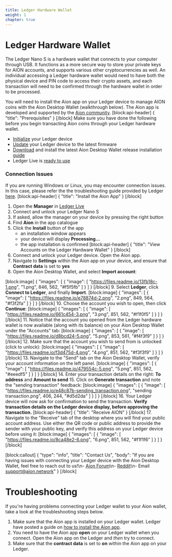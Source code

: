 ```yaml
---
title: Ledger Hardware Wallet
weight: 1
chapter: true
---
```


# Ledger Hardware Wallet

The Ledger Nano S is a hardware wallet that connects to your computer through USB. It functions as a more secure way to store your private keys for AION accounts, and supports various other cryptocurrencies as well. An individual accessing a Ledger hardware wallet would need to have both the physical device and PIN code to access their crypto assets, and each transaction will need to be confirmed through the hardware wallet in order to be processed.

You will need to install the Aion app on your Ledger device to manage AION coins with the Aion Desktop Wallet (walkthrough below). The Aion app is developed and supported by the [Aion community](https://aion.network/). 
[block:api-header]
{
  "title": "Prerequisites"
}
[/block]
Make sure you have done the following before you begin transacting Aion coins through your Ledger hardware wallet. 
- [Initialize](https://support.ledgerwallet.com/hc/en-us/articles/360000613793) your Ledger device 
- [Update](https://support.ledgerwallet.com/hc/en-us/articles/360002731113) your Ledger device to the latest firmware 
- [Download](https://github.com/aionnetwork/Desktop-Wallet/releases/tag/1.1.0) and install the latest Aion Desktop Wallet release installation [guide ](page:create-an-aion-wallet)
- Ledger Live is [ready to use](https://support.ledgerwallet.com/hc/en-us/articles/360006395233) 

### Connection Issues

If you are running Windows or Linux, you may encounter connection issues. In this case, please refer the the troubleshooting guide provided by Ledger [here](https://support.ledgerwallet.com/hc/en-us/articles/115005165269-Fix-connection-issues).
[block:api-header]
{
  "title": "Install the Aion App"
}
[/block]
1. Open the **Manager** in [Ledger Live](https://www.ledger.com/pages/ledger-live) 
2. Connect and unlock your Ledger Nano S 
3. If asked, allow the manager on your device by pressing the right button 
4. Find **Aion** in the app catalogue
5. Click the **Install** button of the app 
    - an installation window appears 
    - your device will display **Processing...** 
    - the app installation is confirmed 
[block:api-header]
{
  "title": "View Accounts on the Ledger Hardware Wallet"
}
[/block]
6. Connect and unlock your Ledger device. Open the Aion app.
7. Navigate to **Settings** within the Aion app on your device, and ensure that **Contract data** is set to **yes**
8. Open the Aion Desktop Wallet, and select **Import account**: 

[block:image]
{
  "images": [
    {
      "image": [
        "https://files.readme.io/13fb18c-1.png",
        "1.png",
        846,
        562,
        "#f5f5fb"
      ]
    }
  ]
}
[/block]
9. Select **Ledger**, click **Connect to Ledger**, and finally **Import**.
[block:image]
{
  "images": [
    {
      "image": [
        "https://files.readme.io/e78874d-2.png",
        "2.png",
        849,
        564,
        "#f3f2fa"
      ]
    }
  ]
}
[/block]
10. Choose the account you wish to open, then click **Continue**:
[block:image]
{
  "images": [
    {
      "image": [
        "https://files.readme.io/661c454-3.png",
        "3.png",
        851,
        562,
        "#f1f0f5"
      ]
    }
  ]
}
[/block]
11. Notice that the account you opened from the Ledger hardware wallet is now available (along with its balance) on your Aion Desktop Wallet under the "Accounts" tab: 
[block:image]
{
  "images": [
    {
      "image": [
        "https://files.readme.io/d8bcd24-5.png",
        "5.png",
        853,
        561,
        "#f4f3f9"
      ]
    }
  ]
}
[/block]
12. Make sure that the account you wish to send from is unlocked (click to unlock): 
[block:image]
{
  "images": [
    {
      "image": [
        "https://files.readme.io/f3d475d-4.png",
        "4.png",
        851,
        562,
        "#f3f3f9"
      ]
    }
  ]
}
[/block]
13. Navigate to the "Send" tab on the Aion Desktop Wallet, verify your account information on the left panel.
[block:image]
{
  "images": [
    {
      "image": [
        "https://files.readme.io/479554c-5.png",
        "5.png",
        851,
        562,
        "#eeedf5"
      ]
    }
  ]
}
[/block]
14. Enter your transaction details on the right: **To address** and **Amount to send**
15. Click on **Generate transaction** and note the "sending transaction" feedback:
[block:image]
{
  "images": [
    {
      "image": [
        "https://files.readme.io/e48c87b-sending_transaction.png",
        "sending transaction.png",
        406,
        244,
        "#d5d2da"
      ]
    }
  ]
}
[/block]
16. Your Ledger device will now ask for confirmation to send the transaction. **Verify transaction details on the Ledger device display, before approving the transaction.**
[block:api-header]
{
  "title": "Receive AION"
}
[/block]
17. Navigate to the "Receive" tab of the desktop where you will find your public account address. Use either the QR code or public address to provide the sender with your public key, and verify this address on your Ledger device before using it:
[block:image]
{
  "images": [
    {
      "image": [
        "https://files.readme.io/8ca48e2-6.png",
        "6.png",
        851,
        562,
        "#f1f1f6"
      ]
    }
  ]
}
[/block]

[block:callout]
{
  "type": "info",
  "title": "Contact Us",
  "body": "If you are having issues with connecting your Ledger device with the Aion Desktop Wallet, feel free to reach out to us!\n- [Aion Forum](https://forum.aion.network/)\n- [Reddit](https://www.reddit.com/r/AionNetwork/)\n- Email [support@aion.network](mailto:support@aion.network)"
}
[/block]
# Troubleshooting

If you're having problems connecting your Ledger wallet to your Aion wallet, take a look at the troubleshooting steps below.

1. Make sure that the Aion app is installed on your Ledger wallet. Ledger have posted a guide on [how to install the Aion app](https://support.ledgerwallet.com/hc/en-us/articles/360008599834-Aion-AION-).
2. You need to have the Aion app **open** on your Ledger wallet when you connect. Open the Aion app on the Ledger and _then_ try to connect.
3. Make sure that the **contract data** is set to **on** within the Aion app on your Ledger.
